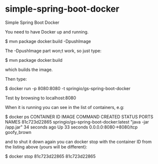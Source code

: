 # simple-spring-boot-docker
Simple Spring Boot Docker 


You need to have Docker up and running.

$ mvn package docker:build -DpushImage

The -DpushImage part won;t work, so just type:

$ mvn package docker:build

which builds the image.

Then type:

$ docker run -p 8080:8080 -t springio/gs-spring-boot-docker

Test by browsing to localhost:8080




When it is running you can see in the list of containers, e.g:

$ docker ps
CONTAINER ID        IMAGE                             COMMAND                CREATED             STATUS              PORTS                    NAMES
81c723d22865        springio/gs-spring-boot-docker:latest   "java -jar /app.jar"   34 seconds ago      Up 33 seconds       0.0.0.0:8080->8080/tcp   goofy_brown

and to shut it down again you can docker stop with the container ID from the listing above (yours will be different):

$ docker stop 81c723d22865
81c723d22865

